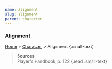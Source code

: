 ```yaml
---
name: Alignment
slug: alignment
parent: character
---
```

### Alignment
[Home](home) > [Character](character) > Alignment {.small-text}

> **Sources** <br/>
> Player's Handbook, p. 122
{.read .small-text}